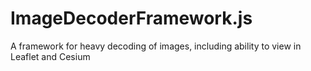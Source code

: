 # ImageDecoderFramework.js
A framework for heavy decoding of images, including ability to view in Leaflet and Cesium
